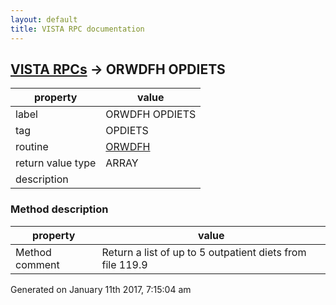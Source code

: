 ```yaml
---
layout: default
title: VISTA RPC documentation
---
```




## [VISTA RPCs](TableOfContent.md) &#8594; ORWDFH OPDIETS 

 property | value 
--- | --- 
 label | ORWDFH OPDIETS
 tag | OPDIETS
 routine | [ORWDFH](http://code.osehra.org/dox/Routine_ORWDFH_source.html)
 return value type | ARRAY
 description | 


### Method description

 property | value 
--- | --- 
 Method comment | Return a list of up to 5 outpatient diets from file 119.9




 Generated on January 11th 2017, 7:15:04 am